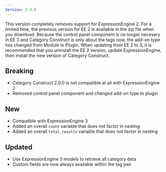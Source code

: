 ```yaml
---
Version: 2.0.0
---
```


This version completely removes support for ExpressionEngine 2. For a limited time, the previous version for EE 2 is available in the zip file when you download. Because the control panel component is no longer necesary in EE 3 and Category Construct is only about the tags now, the add-on type has changed from Module to Plugin. When updating from EE 2 to 3, it is recommended that you uninstall the EE 2 version, update ExpressionEngine, then install the new version of Category Construct.

## Breaking

- Category Construct 2.0.0 is not compatible at all with ExpressionEngine 2
- Removed control panel component and changed add-on type to plugin

## New

- Compatible with ExpressionEngine 3
- Added an overall `count` variable that does not factor in nesting
- Added an overall `total_results` variable that does not factor in nesting

## Updated

- Use ExpressionEngine 3 models to retrieve all category data
- Custom fields are now always available within the tag pair

